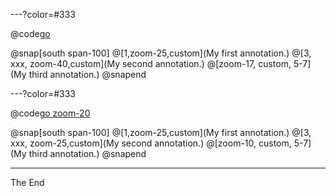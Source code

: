 ---?color=#333

@code[go](src/sample.go)

@snap[south span-100]
@[1,zoom-25,custom](My first annotation.)
@[3, xxx, zoom-40,custom](My second annotation.)
@[zoom-17, custom, 5-7](My third annotation.)
@snapend

---?color=#333

@code[go zoom-20](src/sample.go)

@snap[south span-100]
@[1,zoom-25,custom](My first annotation.)
@[3, xxx, zoom-25,custom](My second annotation.)
@[zoom-10, custom, 5-7](My third annotation.)
@snapend














































































---

The End
